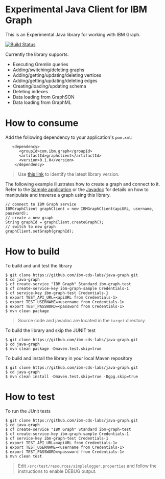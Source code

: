 # Experimental Java Client for IBM Graph

This is an Experimental Java library for working with IBM Graph.

[![Build Status](https://travis-ci.org/ibm-cds-labs/java-graph.svg?branch=master)](https://travis-ci.org/ibm-cds-labs/java-graph)

Currently the library supports:
 
 - Executing Gremlin queries
 - Adding/switching/deleting graphs
 - Adding/getting/updating/deleting vertices
 - Adding/getting/updating/deleting edges
 - Creating/loading/updating schema
 - Deleting indexes
 - Data loading from GraphSON
 - Data loading from GraphML

# How to consume

Add the following dependency to your application's `pom.xml`:

```
   <dependency>
      <groupId>com.ibm.graph</groupId>
      <artifactId>graphclient</artifactId>
      <version>0.1.0</version>
    </dependency> 
```    

> Use [this link](http://search.maven.org/#search|ga|1|g%3A%22com.ibm.graph%22) to identify the latest library version. 

The following example illustrates how to create a graph and connect to it. Refer to the [Sample application](https://github.com/ibm-cds-labs/hello-graph-java) or the [Javadoc](http://search.maven.org/remotecontent?filepath=com/ibm/graph/graphclient/0.1.0/graphclient-0.1.0-javadoc.jar) for details on how to manipulate and traverse a graph using this library.


```
// connect to IBM Graph service
IBMGraphClient graphClient = new IBMGraphClient(apiURL, username, password);
// create a new graph
String graphId = graphClient.createGraph();
// switch to new graph
graphClient.setGraph(graphId);
```

# How to build 

To build and unit test the library

```
$ git clone https://github.com/ibm-cds-labs/java-graph.git
$ cd java-graph
$ cf create-service "IBM Graph" Standard ibm-graph-test
$ cf create-service-key ibm-graph-sample Credentials-1
$ cf service-key ibm-graph-test Credentials-1
$ export TEST_API_URL=<apiURL from Credentials-1>
$ export TEST_USERNAME=<username from Credentials-1>
$ export TEST_PASSWORD=<password from Credentials-1>
$ mvn clean package
```

> Source code and javadoc are located in the `target` directory.

To build the library and skip the JUNIT test

```
$ git clone https://github.com/ibm-cds-labs/java-graph.git
$ cd java-graph
$ mvn clean package -Dmaven.test.skip=true
```

To build and install the library in your local Maven repository 

```
$ git clone https://github.com/ibm-cds-labs/java-graph.git
$ cd java-graph
$ mvn clean install -Dmaven.test.skip=true -Dgpg.skip=true
```

# How to test 

To run the JUnit tests

```
$ git clone https://github.com/ibm-cds-labs/java-graph.git
$ cd java-graph
$ cf create-service "IBM Graph" Standard ibm-graph-test
$ cf create-service-key ibm-graph-sample Credentials-1
$ cf service-key ibm-graph-test Credentials-1
$ export TEST_API_URL=<apiURL from Credentials-1>
$ export TEST_USERNAME=<username from Credentials-1>
$ export TEST_PASSWORD=<password from Credentials-1>
$ mvn clean test
```
> Edit `/src/test/resources/simplelogger.properties` and follow the instructions to enable DEBUG output.
